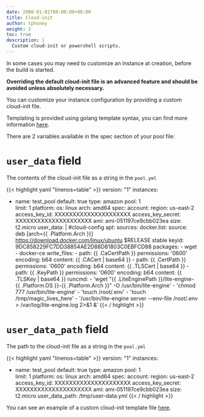 ```yaml
---
date: 2000-01-01T00:00:00+00:00
title: Cloud-init
author: tphoney
weight: 2
toc: true
description: |
  Custom cloud-init or powershell scripts.
---
```


In some cases you may need to customize an instance at creation, before the build is started.

**Overriding the default cloud-init file is an advanced feature and should be avoided unless absolutely necessary.**

You can customize your instance configuration by providing a custom cloud-init file.

Templating is provided using golang template syntax, you can find more information [here](https://golangdocs.com/templates-in-golang).

There are 2 variables available in the spec section of your pool file:

# `user_data` field

The contents of the cloud-init file as a string in the `pool.yml`

{{< highlight yaml "linenos=table" >}}
version: "1"
instances:
  - name: test_pool
    default: true
    type: amazon
    pool: 1    
    limit: 1 
    platform:
      os: linux
      arch: amd64
    spec:
      account:
        region: us-east-2
        access_key_id: XXXXXXXXXXXXXXXXXXXXX
        access_key_secret: XXXXXXXXXXXXXXXXXXXXX
      ami: ami-051197ce9cbb023ea
      size: t2.micro
      user_data: |
        #cloud-config
        apt:
          sources:
            docker.list:
              source: deb [arch={{ .Platform.Arch }}] https://download.docker.com/linux/ubuntu $RELEASE stable
              keyid: 9DC858229FC7DD38854AE2D88D81803C0EBFCD88
        packages:
        - wget
        - docker-ce
        write_files:
        - path: {{ .CaCertPath }}
          permissions: '0600'
          encoding: b64
          content: {{ .CACert | base64  }}
        - path: {{ .CertPath }}
          permissions: '0600'
          encoding: b64
          content: {{ .TLSCert | base64 }}
        - path: {{ .KeyPath }}
          permissions: '0600'
          encoding: b64
          content: {{ .TLSKey | base64 }}
        runcmd:
        - 'wget "{{ .LiteEnginePath }}/lite-engine-{{ .Platform.OS }}-{{ .Platform.Arch }}" -O /usr/bin/lite-engine'
        - 'chmod 777 /usr/bin/lite-engine'
        - 'touch /root/.env'
        - 'touch /tmp/magic_lives_here'
        - '/usr/bin/lite-engine server --env-file /root/.env > /var/log/lite-engine.log 2>&1 &'
    {{< / highlight >}}

# `user_data_path` field

 The path to the cloud-init file as a string in the `pool.yml`

{{< highlight yaml "linenos=table" >}}
version: "1"
instances:
  - name: test_pool
    default: true
    type: amazon
    pool: 1    
    limit: 1 
    platform:
      os: linux
      arch: amd64
    spec:
      account:
        region: us-east-2
        access_key_id: XXXXXXXXXXXXXXXXXXXXX
        access_key_secret: XXXXXXXXXXXXXXXXXXXXX
      ami: ami-051197ce9cbb023ea
      size: t2.micro
      user_data_path: /tmp/user-data.yml
    {{< / highlight >}}


You can see an example of a custom cloud-init template file [here](https://github.com/drone-runners/drone-runner-aws/blob/master/template/cloud-init).
